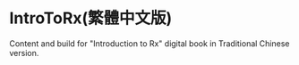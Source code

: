 IntroToRx(繁體中文版)
=========

Content and build for "Introduction to Rx" digital book in Traditional Chinese version.